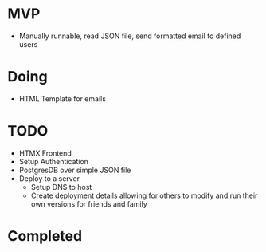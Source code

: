 # MVP
- Manually runnable, read JSON file, send formatted email to defined users

# Doing
- HTML Template for emails

# TODO
- HTMX Frontend
- Setup Authentication
- PostgresDB over simple JSON file
- Deploy to a server
    - Setup DNS to host
    - Create deployment details allowing for others to modify and run their own versions for friends and family

# Completed
